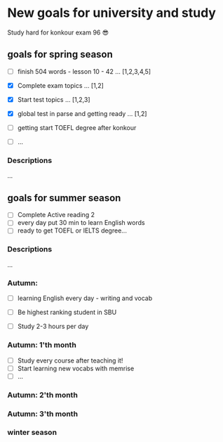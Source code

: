 # New goals for university and study
Study hard for konkour exam 96 :sunglasses:

## goals for spring season

- [ ] finish 504 words - lesson 10 - 42 ...	 [1,2,3,4,5]
- [x] Complete exam topics ...	 [1,2]
- [x] Start test topics ...	 [1,2,3]
- [x] global test in parse and getting ready ...	 [1,2]
- [ ] getting start TOEFL degree after konkour
- [ ] ...



### Descriptions

...

## goals for summer season

- [ ] Complete Active reading 2
- [ ] every day put 30 min to learn English words
- [ ] ready to get TOEFL or IELTS degree...

### Descriptions

...

### Autumn:

- [ ] learning English every day - writing and vocab
- [ ] Be highest ranking student in SBU
- [ ] Study 2-3 hours per day


### Autumn: 1'th month

- [ ] Study every course after teaching it!
- [ ] Start learning new vocabs with memrise
- [ ] ...

### Autumn: 2'th month


### Autumn: 3'th month


### winter season
